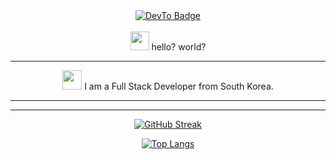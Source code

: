 <div id="header" align="center">
<!--   <img src="https://media1.giphy.com/media/jdPMeyv9rn0hZHh8n9/giphy.gif" width="100"/> -->
  
  <div id="badges">
    <a href="https://dev.to/keonungs">
      <img src="https://img.shields.io/badge/DevTo-blue?style=for-the-badge&logo=dev.to&logoColor=white" alt="DevTo Badge"/>
    </a>
  </div>
  
  <img src="https://komarev.com/ghpvc/?username=keonungs&style=flat-square&color=blue" alt=""/>
  <img src="https://img.shields.io/github/followers/keonungs?style=social" alt="" />

  
<br>
<img src="https://media.giphy.com/media/hvRJCLFzcasrR4ia7z/giphy.gif" width="30px"/>
hello? world?
  
</div>

<div align="center">
<!--   <img src="https://media.giphy.com/media/dWesBcTLavkZuG35MI/giphy.gif" width="600" height="300"/> -->
</div>

---

<div align="center">
<img src="https://media.giphy.com/media/WUlplcMpOCEmTGBtBW/giphy.gif" width="31"> I am a Full Stack Developer from South Korea.

</div>

---


---
<div align="center">
    
[![GitHub Streak](http://github-readme-streak-stats.herokuapp.com?user=keonungs&theme=dark&background=000000)](https://git.io/streak-stats)

[![Top Langs](https://github-readme-stats.vercel.app/api/top-langs/?username=keonungs&theme=dark&background=000000)](https://github.com/anuraghazra/github-readme-stats)
</div>
